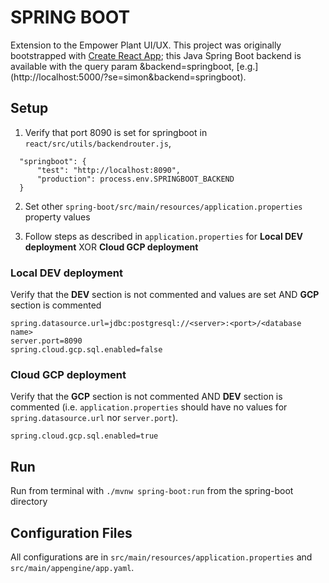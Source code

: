 # SPRING BOOT
Extension to the Empower Plant UI/UX. This project was originally bootstrapped with [Create React App](https://github.com/facebook/create-react-app); this Java Spring Boot backend is available with the query param &backend=springboot, [e.g.] (http://localhost:5000/?se=simon&backend=springboot).

## Setup

1. Verify that port 8090 is set for springboot in `react/src/utils/backendrouter.js`, 
```
  "springboot": {
      "test": "http://localhost:8090",
      "production": process.env.SPRINGBOOT_BACKEND
  }
```

2. Set other `spring-boot/src/main/resources/application.properties` property values

3. Follow steps as described in `application.properties` for **Local DEV deployment** XOR **Cloud GCP deployment**

### Local DEV deployment
Verify that the **DEV** section is not commented and values are set AND **GCP** section is commented 
```
spring.datasource.url=jdbc:postgresql://<server>:<port>/<database name>
server.port=8090
spring.cloud.gcp.sql.enabled=false
```
### Cloud GCP deployment
Verify that the **GCP** section is not commented AND **DEV** section is commented (i.e. `application.properties` should have no values for `spring.datasource.url` nor `server.port`).
```
spring.cloud.gcp.sql.enabled=true
``` 

## Run
Run from terminal with `./mvnw spring-boot:run` from the spring-boot directory

## Configuration Files
All configurations are in `src/main/resources/application.properties` and `src/main/appengine/app.yaml`.